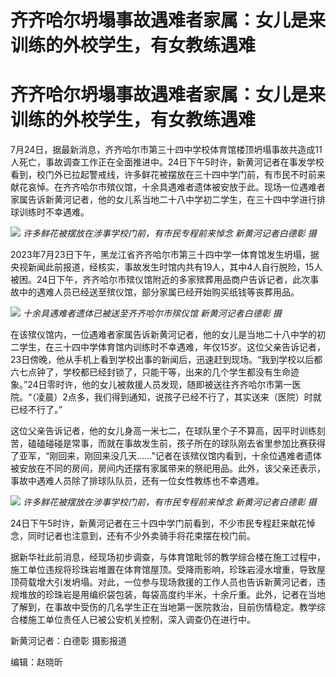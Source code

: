 # 齐齐哈尔坍塌事故遇难者家属：女儿是来训练的外校学生，有女教练遇难

# 齐齐哈尔坍塌事故遇难者家属：女儿是来训练的外校学生，有女教练遇难

7月24日，据最新消息，齐齐哈尔市第三十四中学校体育馆楼顶坍塌事故共造成11人死亡，事故调查工作正在全面推进中。24日下午5时许，新黄河记者在事发学校看到，校门外已拉起警戒线，许多鲜花被摆放在三十四中学门前，有市民不时前来献花哀悼。在齐齐哈尔市殡仪馆，十余具遇难者遗体被安放于此。现场一位遇难者家属告诉新黄河记者，他的女儿系当地二十八中学初二学生，在三十四中学进行排球训练时不幸遇难。

![](https://inews.gtimg.com/om_bt/O10R8TVVo2uU0-wcrGXlU2gFiHIccgPhyFcZ3CaWG4nwoAA/1000)
_许多鲜花被摆放在涉事学校门前，有市民专程前来悼念 新黄河记者白德彰 摄_

2023年7月23日下午，黑龙江省齐齐哈尔市第三十四中学一体育馆发生坍塌，据央视新闻此前报道，经核实，事故发生时馆内共有19人，其中4人自行脱险，15人被困。24日下午，齐齐哈尔市殡仪馆附近的多家殡葬用品商户告诉记者，此次事故中的遇难人员已经送至殡仪馆，部分家属已经开始购买纸钱等丧葬用品。

![](https://inews.gtimg.com/om_bt/OpMC8WTXK6bc4WuLHufBFNU89L0hNHEs2NINKzufhzfAcAA/1000)
_十余具遇难者遗体已被送至齐齐哈尔市殡仪馆 新黄河记者白德彰 摄_

在该殡仪馆内，一位遇难者家属告诉新黄河记者，他的女儿是当地二十八中学的初二学生，在三十四中学体育馆内训练时不幸遇难，年仅15岁。这位父亲告诉记者，23日傍晚，他从手机上看到学校出事的新闻后，迅速赶到现场。“我到学校以后都六七点钟了，学校都已经封锁了，只能干等，出来的几个学生都没有生命迹象。”24日零时许，他的女儿被救援人员发现，随即被送往齐齐哈尔市第一医院。“（凌晨）2点多，我们得到通知，说孩子已经不行了，其实送来（医院）时就已经不行了。”

这位父亲告诉记者，他的女儿身高一米七二，在球队里个子不算高，因平时训练刻苦，磕磕碰碰是常事，而就在事故发生前，孩子所在的球队刚去省里参加比赛获得了亚军，“刚回来，刚回来没几天……”记者在该殡仪馆内看到，十余位遇难者遗体被安放在不同的房间，房间内还摆有家属带来的祭祀用品。此外，该父亲还表示，事故中遇难人员除了排球队队员，还有一位女性教练也不幸遇难。

![](https://inews.gtimg.com/om_bt/Ov5nKrrmYS-1BvOt6E9L7JCimRx85PD28uiwMvVXzzHCUAA/1000)
_许多鲜花被摆放在涉事学校门前，有市民专程前来悼念 新黄河记者白德彰 摄_

24日下午5时许，新黄河记者在三十四中学门前看到，不少市民专程赶来献花悼念，同时记者也注意到，还有不少外卖骑手将花束摆在校门前。

据新华社此前消息，经现场初步调查，与体育馆毗邻的教学综合楼在施工过程中，施工单位违规将珍珠岩堆置在体育馆屋顶。受降雨影响，珍珠岩浸水增重，导致屋顶荷载增大引发坍塌。对此，一位参与现场救援的工作人员也告诉新黄河记者，违规堆放的珍珠岩是用编织袋包装，每袋高度约半米，十余斤重。此外，记者在当地了解到，在事故中受伤的几名学生正在当地第一医院救治，目前伤情稳定。教学综合楼施工单位责任人已被公安机关控制，深入调查仍在进行中。

新黄河记者：白德彰 摄影报道

编辑：赵晓昕

